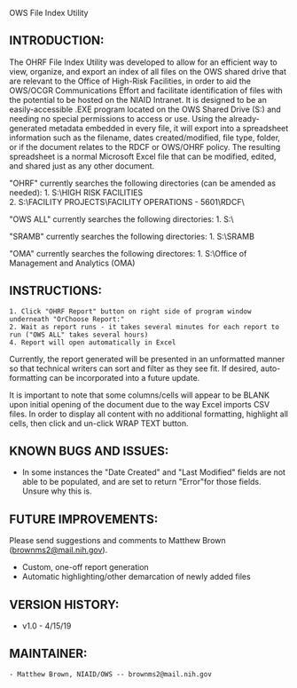 OWS File Index Utility

INTRODUCTION:
-------------

The OHRF File Index Utility was developed to allow for an efficient way to view, organize, and export an index of all files
on the OWS shared drive that are relevant to the Office of High-Risk Facilities, in order to aid the OWS/OCGR Communications 
Effort and facilitate identification of files with the potential to be hosted on the NIAID Intranet. It is designed to be an
easily-accessible .EXE program located on the OWS Shared Drive (S:\) and needing no special permissions to access or use. 
Using the already-generated metadata embedded in every file, it will export into a spreadsheet information such as the 
filename, dates created/modified, file type, folder, or if the document relates to the RDCF or OWS/OHRF policy.
The resulting spreadsheet is a normal Microsoft Excel file that can be modified, edited, and shared just as any other 
document.

"OHRF" currently searches the following directories (can be amended as needed):
	1. S:\\HIGH RISK FACILITIES\
	2. S:\\FACILITY PROJECTS\FACILITY OPERATIONS - 5601\RDCF\

"OWS ALL" currently searches the following directories:
    1. S:\\

"SRAMB" currently searches the following directories:
    1. S:\SRAMB

"OMA" currently searches the following directores:
    1. S:\Office of Management and Analytics (OMA)


INSTRUCTIONS:
-------------

	1. Click "OHRF Report" button on right side of program window underneath "OrChoose Report:"
	2. Wait as report runs - it takes several minutes for each report to run ("OWS ALL" takes several hours)
	4. Report will open automatically in Excel

Currently, the report generated will be presented in an unformatted manner so that technical writers can sort and filter as
they see fit. If desired, auto-formatting can be incorporated into a future update.

It is important to note that some columns/cells will appear to be BLANK upon initial opening of the document due to the way
Excel imports CSV files. In order to display all content with no additional formatting, highlight all cells, then click and 
un-click WRAP TEXT button.


KNOWN BUGS AND ISSUES:
----------------------

 * In some instances the "Date Created" and "Last Modified" fields are not able to be populated, and are
	set to return "Error"for those fields. Unsure why this is.


FUTURE IMPROVEMENTS:
--------------------

Please send suggestions and comments to Matthew Brown (brownms2@mail.nih.gov).

 * Custom, one-off report generation
 * Automatic highlighting/other demarcation of newly added files


VERSION HISTORY:
----------------

 * v1.0 - 4/15/19


MAINTAINER:
------------

	- Matthew Brown, NIAID/OWS -- brownms2@mail.nih.gov
